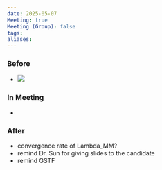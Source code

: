 ```yaml
---
date: 2025-05-07
Meeting: true
Meeting (Group): false
tags: 
aliases:
---
```


### Before
- ![](IMG_5560.heic)

### In Meeting
- 

### After
- convergence rate of Lambda_MM?
- remind Dr. Sun for giving slides to the candidate
- remind GSTF